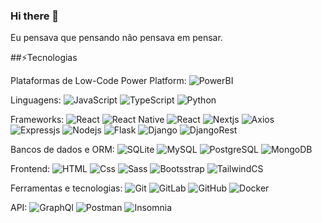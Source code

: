 ### Hi there 👋

Eu pensava que pensando não pensava em pensar.

##⚡Tecnologias

Plataformas de Low-Code Power Platform:
![PowerBI](https://img.shields.io/badge/PowerBI-F2C811?style=flat-square&logo=Power%20BI&logoColor=white)

Linguagens:
![JavaScript](https://img.shields.io/badge/JavaScript-F7DF1E?logo=javascript&logoColor=white&style=flat-square)
![TypeScript](https://img.shields.io/badge/TypeScript-007ACC?style=flat-square&logo=typescript&logoColor=white)
![Python](https://img.shields.io/badge/Python-FFD43B?style=flat-square&logo=python&logoColor=blue)

Frameworks:
![React](https://img.shields.io/badge/React-61DAFB?logo=react&logoColor=white&style=flat-square)
![React Native](https://img.shields.io/badge/React_Native-%2320232a.svg?style=flat-square&logo=react&logoColor=%2361DAFB)
![React](https://img.shields.io/badge/Nestjs-E0234E?style=flat-square&logo=nestjs&logoColor=white)
![Nextjs](https://img.shields.io/badge/Next%20js-000000?style=flat-square&logo=nextdotjs&logoColor=white)
![Axios](https://img.shields.io/badge/Axios-671ddf?&style=flat-square&logo=axios&logoColor=white)
![Expressjs](https://img.shields.io/badge/Express%20js-000000?style=flat-square&logo=express&logoColor=white)
![Nodejs](https://img.shields.io/badge/Node%20js-339933?style=flat-square&logo=nodedotjs&logoColor=white)
![Flask](https://img.shields.io/badge/Flask-000000?style=flat-square&logo=flask&logoColor=white)
![Django](https://img.shields.io/badge/Django-092E20?style=flat-square&logo=django&logoColor=green)
![DjangoRest](https://img.shields.io/badge/django%20rest-ff1709?style=flat-square&logo=django&logoColor=white)

Bancos de dados e ORM:
![SQLite](https://img.shields.io/badge/Sqlite-003B57?style=flat-square&logo=sqlite&logoColor=white)
![MySQL](https://img.shields.io/badge/MySQL-005C84?style=flat-square&logo=mysql&logoColor=white)
![PostgreSQL](https://img.shields.io/badge/PostgreSQL-316192?style=flat-square&logo=postgresql&logoColor=white)
![MongoDB](https://img.shields.io/badge/-MongoDB-black?style=flat-square&logo=mongodb)
  
Frontend:
![HTML](https://img.shields.io/badge/HTML-E34F26?logo=html5&logoColor=white&style=flat-square)
![Css](https://img.shields.io/badge/CSS-1572B6?logo=css3&logoColor=white&style=flat-square)
![Sass](https://img.shields.io/badge/Sass-CC6699?logo=sass&logoColor=white&style=flat-square)
![Bootsstrap](https://img.shields.io/badge/Bootstrap-563D7C?style=flat-square&logo=bootstrap&logoColor=white)
![TailwindCS](https://img.shields.io/badge/Tailwind_CSS-38B2AC?style=flat-square&logo=tailwind-css&logoColor=white)
  
Ferramentas e tecnologias:
![Git](https://img.shields.io/badge/GIT-E44C30?style=flat-square&logo=git&logoColor=white)
![GitLab](https://img.shields.io/badge/GitLab-330F63?style=flat-square&logo=gitlab&logoColor=white)
![GitHub](https://img.shields.io/badge/GitHub-100000?style=flat-square&logo=github&logoColor=white)
![Docker](https://img.shields.io/badge/Docker-2CA5E0?style=flat-square&logo=docker&logoColor=white)

API:
![GraphQl](https://img.shields.io/badge/GraphQL-E10098?logo=graphql&logoColor=white&style=flat-square)
![Postman](https://img.shields.io/badge/Postman-FF6C37?style=flat-square&logo=Postman&logoColor=white)
![Insomnia](https://img.shields.io/badge/Insomnia-5849be?style=flat-square&logo=Insomnia&logoColor=white)
<!--
**hibernon/hibernon** is a ✨ _special_ ✨ repository because its `README.md` (this file) appears on your GitHub profile.

Here are some ideas to get you started:
- <h3><img loading="lazy" src="https://cdn.jsdelivr.net/gh/devicons/devicon/icons/git/git-original.svg" width="40" height="40"/>API</h3>
- 📝
- 🔭 I’m currently working on ...
- 🌱 I’m currently learning ...
- 👯 I’m looking to collaborate on ...
- 🤔 I’m looking for help with ...
- 💬 Ask me about ...
- 📫 How to reach me: ...
- 😄 Pronouns: ...
- ⚡ Fun fact: ...
-->
